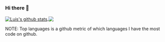 ### Hi there 👋

<a href="https://github.com/Luis-C/github-readme-stats">
  <img align="center" src="https://github-readme-stats.vercel.app/api?username=Luis-C&show_icons=true&count_private=true&theme=onedark&line_height=40" alt="Luis's github stats" />
</a>
<a href="https://github.com/Luis-C/github-readme-stats">
  <img align="center" src="https://github-readme-stats.vercel.app/api/top-langs/?username=Luis-C&theme=onedark" />
</a>

NOTE: Top languages is a github metric of which languages I have the most code on github.

<!--
**Luis-C/Luis-C** is a ✨ _special_ ✨ repository because its `README.md` (this file) appears on your GitHub profile.

Here are some ideas to get you started:

- 🔭 I’m currently working on ...
- 🌱 I’m currently learning ...
- 👯 I’m looking to collaborate on ...
- 🤔 I’m looking for help with ...
- 💬 Ask me about ...
- 📫 How to reach me: ...
- 😄 Pronouns: ...
- ⚡ Fun fact: ...
-->
